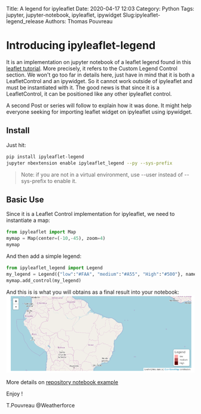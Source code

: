Title: A legend for ipyleaflet 
Date: 2020-04-17 12:03
Category: Python
Tags: jupyter, jupyter-notebook, ipyleaflet, ipywidget
Slug:ipyleaflet-legend_release 
Authors: Thomas Pouvreau


# Introducing ipyleaflet-legend

It is an implementation on jupyter notebook of a leaflet legend found in this [leaflet tutorial](https://leafletjs.com/examples/choropleth/). More precisely, it refers to the Custom Legend Control section. We won't go too far in details here, just have in mind that it is both a LeafletControl and an ipywidget. So it cannot work outside of ipyleaflet and must be instantiated with it. The good news is that since it is a LeafletControl, it can be positioned like any other ipyleaflet control. 

A second Post or series will follow to explain how it was done. It might help everyone seeking for importing leaflet widget on ipyleaflet using ipywidget. 

## Install 

Just hit:

```bash
pip install ipyleaflet-legend
jupyter nbextension enable ipyleaflet_legend --py --sys-prefix
```
>Note: if you are not in a virtual environment, use --user instead of --sys-prefix to enable it.

## Basic Use

Since it is a Leaflet Control implementation for ipyleaflet, we need to instantiate a map: 

```python
from ipyleaflet import Map
mymap = Map(center=(-10,-45), zoom=4)
mymap
```
And then add a simple legend:

```python
from ipyleaflet_legend import Legend
my_legend = Legend({"low":"#FAA", "medium":"#A55", "High":"#500"}, name="Legend")
mymap.add_control(my_legend)
```

And this is is what you will obtains as a final result into your notebook: 
![image](/images/map_legend.png)


More details on [repository notebook example](https://github.com/weatherforce/ipyleaflet-legend/blob/master/example/test_legend.ipynb)

Enjoy !

T.Pouvreau @Weatherforce 

